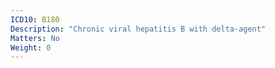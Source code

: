 ```yaml
---
ICD10: B180
Description: "Chronic viral hepatitis B with delta-agent"
Matters: No
Weight: 0
---
```


